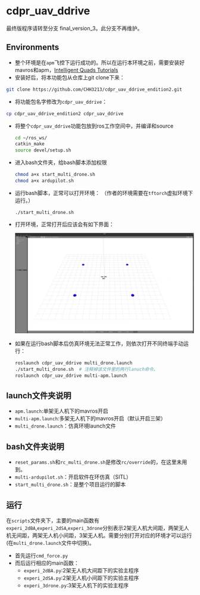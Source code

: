 # cdpr_uav_ddrive

最终版程序请转至分支 final_version_3。此分支不再维护。

## Environments
- 整个环境是在`apm`飞控下运行成功的。所以在运行本环境之前，需要安装好mavros和apm，[Intelligent Quads Tutorials](https://github.com/Intelligent-Quads/iq_tutorials)
- 安装好后，将本功能包从仓库上git clone下来：
```bash
git clone https://github.com/CHH3213/cdpr_uav_ddrive_endition2.git
```
- 将功能包名字修改为`cdpr_uav_ddrive`：

```bash
cp cdpr_uav_ddrive_endition2 cdpr_uav_ddrive
```

- 将整个`cdpr_uav_ddrive`功能包放到ros工作空间中，并编译和source

  ```bash
  cd ~/ros_ws/
  catkin_make
  source devel/setup.sh
  ```

- 进入bash文件夹，给bash脚本添加权限

  ```bash
  chmod a+x start_multi_drone.sh
  chmod a+x ardupilot.sh
  ```


- 运行bash脚本，正常可以打开环境：
  （作者的环境需要在`tftorch`虚拟环境下运行。）
  ```
  ./start_multi_drone.sh
  ```

- 打开环境，正常打开后应该会有如下界面：

  <img src="./worlds/fig/env3.png" alt="world" style="zoom:150%;" />

- 如果在运行bash脚本后仿真环境无法正常工作，则依次打开不同终端手动运行：
  ```bash
  roslaunch cdpr_uav_ddrive multi_drone.launch
  ./start_multi_drone.sh  # 注释掉该文件里的两行lanuch命令。
  roslaunch cdpr_uav_ddrive multi-apm.launch
  ```


## launch文件夹说明
- `apm.launch`:单架无人机下的mavros开启
- `multi-apm.launch`:多架无人机下的mavros开启（默认开启三架）
- `multi_drone.launch`：仿真环境launch文件

## bash文件夹说明
- `reset_params.sh`和`rc_multi_drone.sh`是修改`rc/override`的，在这里未用到。
- `multi-ardupilot.sh`：开启软件在环仿真（SITL）
- `start_multi_drone.sh`：是整个项目运行的脚本
## 运行

在`scripts`文件夹下，主要的main函数有`experi_2dBA`,`experi_2dSA`,`experi_3drone`分别表示2架无人机大间距，两架无人机无间距，两架无人机小间距，3架无人机。需要分别打开对应的环境才可以运行(在`multi_drone.launch`文件中切换)。
- 首先运行`cmd_force.py`
- 而后运行相应的main函数：
  - `experi_2dBA.py`:2架无人机大间距下的实验主程序
  - `experi_2dSA.py`:2架无人机小间距下的实验主程序
  - `experi_3drone.py`:3架无人机下的实验主程序

